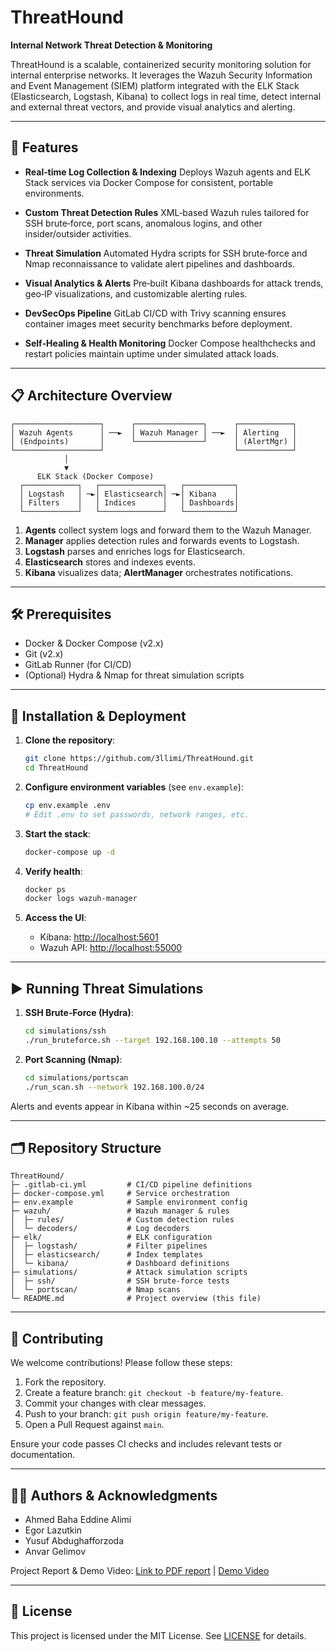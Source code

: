 # ThreatHound

**Internal Network Threat Detection & Monitoring**

ThreatHound is a scalable, containerized security monitoring solution for internal enterprise networks. It leverages the Wazuh Security Information and Event Management (SIEM) platform integrated with the ELK Stack (Elasticsearch, Logstash, Kibana) to collect logs in real time, detect internal and external threat vectors, and provide visual analytics and alerting.

---

## 🚀 Features

* **Real‑time Log Collection & Indexing**
  Deploys Wazuh agents and ELK Stack services via Docker Compose for consistent, portable environments.

* **Custom Threat Detection Rules**
  XML‑based Wazuh rules tailored for SSH brute‑force, port scans, anomalous logins, and other insider/outsider activities.

* **Threat Simulation**
  Automated Hydra scripts for SSH brute‑force and Nmap reconnaissance to validate alert pipelines and dashboards.

* **Visual Analytics & Alerts**
  Pre‑built Kibana dashboards for attack trends, geo‑IP visualizations, and customizable alerting rules.

* **DevSecOps Pipeline**
  GitLab CI/CD with Trivy scanning ensures container images meet security benchmarks before deployment.

* **Self‑Healing & Health Monitoring**
  Docker Compose healthchecks and restart policies maintain uptime under simulated attack loads.

---

## 📋 Architecture Overview

```text
┌───────────────────┐      ┌───────────────┐      ┌────────────┐
│ Wazuh Agents      │ ──►  │ Wazuh Manager │ ──►  │ Alerting   │
│ (Endpoints)       │      └───────────────┘      │ (AlertMgr) │
└───────────────────┘                             └────────────┘
            │
            ▼
      ELK Stack (Docker Compose)
  ┌────────────┐   ┌──────────────┐   ┌───────────┐
  │ Logstash   │ ─►│ Elasticsearch│ ─►│ Kibana    │
  │ Filters    │   │ Indices      │   │ Dashboards│
  └────────────┘   └──────────────┘   └───────────┘
```

1. **Agents** collect system logs and forward them to the Wazuh Manager.
2. **Manager** applies detection rules and forwards events to Logstash.
3. **Logstash** parses and enriches logs for Elasticsearch.
4. **Elasticsearch** stores and indexes events.
5. **Kibana** visualizes data; **AlertManager** orchestrates notifications.

---

## 🛠️ Prerequisites

* Docker & Docker Compose (v2.x)
* Git (v2.x)
* GitLab Runner (for CI/CD)
* (Optional) Hydra & Nmap for threat simulation scripts

---

## 🔧 Installation & Deployment

1. **Clone the repository**:

   ```bash
   git clone https://github.com/3llimi/ThreatHound.git
   cd ThreatHound
   ```

2. **Configure environment variables** (see `env.example`):

   ```bash
   cp env.example .env
   # Edit .env to set passwords, network ranges, etc.
   ```

3. **Start the stack**:

   ```bash
   docker-compose up -d
   ```

4. **Verify health**:

   ```bash
   docker ps
   docker logs wazuh-manager
   ```

5. **Access the UI**:

   * Kibana: [http://localhost:5601](http://localhost:5601)
   * Wazuh API: [http://localhost:55000](http://localhost:55000)

---

## ▶️ Running Threat Simulations

1. **SSH Brute‑Force (Hydra)**:

   ```bash
   cd simulations/ssh
   ./run_bruteforce.sh --target 192.168.100.10 --attempts 50
   ```

2. **Port Scanning (Nmap)**:

   ```bash
   cd simulations/portscan
   ./run_scan.sh --network 192.168.100.0/24
   ```

Alerts and events appear in Kibana within \~25 seconds on average.

---

## 🗂️ Repository Structure

```
ThreatHound/
├─ .gitlab-ci.yml         # CI/CD pipeline definitions
├─ docker-compose.yml     # Service orchestration
├─ env.example            # Sample environment config
├─ wazuh/                 # Wazuh manager & rules
│  ├─ rules/              # Custom detection rules
│  └─ decoders/           # Log decoders
├─ elk/                   # ELK configuration
│  ├─ logstash/           # Filter pipelines
│  ├─ elasticsearch/      # Index templates
│  └─ kibana/             # Dashboard definitions
├─ simulations/           # Attack simulation scripts
│  ├─ ssh/                # SSH brute‐force tests
│  └─ portscan/           # Nmap scans
└─ README.md              # Project overview (this file)
```

---

## 🤝 Contributing

We welcome contributions! Please follow these steps:

1. Fork the repository.
2. Create a feature branch: `git checkout -b feature/my-feature`.
3. Commit your changes with clear messages.
4. Push to your branch: `git push origin feature/my-feature`.
5. Open a Pull Request against `main`.

Ensure your code passes CI checks and includes relevant tests or documentation.

---

## 🧑‍💻 Authors & Acknowledgments

* Ahmed Baha Eddine Alimi
* Egor Lazutkin
* Yusuf Abdughafforzoda
* Anvar Gelimov

Project Report & Demo Video: [Link to PDF report](https://example.com/report.pdf) | [Demo Video](https://example.com/demo)

---

## 📄 License

This project is licensed under the MIT License. See [LICENSE](LICENSE) for details.
